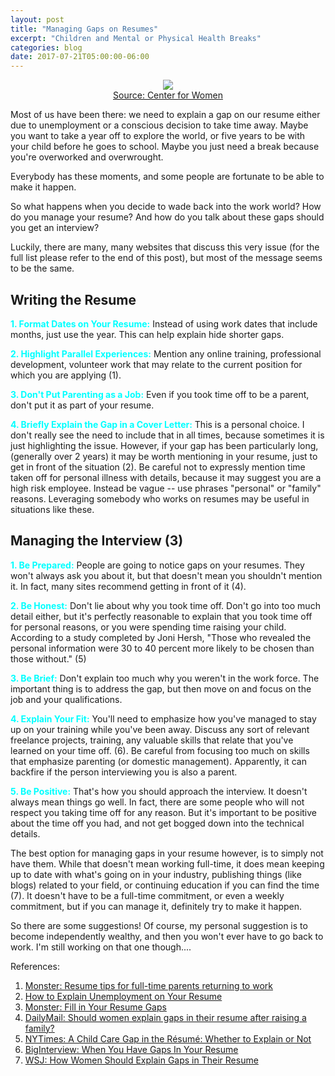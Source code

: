 ```yaml
---
layout: post
title: "Managing Gaps on Resumes"
excerpt: "Children and Mental or Physical Health Breaks"
categories: blog
date: 2017-07-21T05:00:00-06:00
---
```


<center><figure>
<img src="http://www.centerforwomenpgh.org/wp-content/uploads/resumewoman-photo.jpg">
<figcaption><a href="http://www.centerforwomenpgh.org/wp-content/uploads/resumewoman-photo.jpg">Source: Center for Women</a></figcaption> 
</figure></center>

Most of us have been there: we need to explain a gap on our resume either due to unemployment or a conscious decision to take time away.  Maybe you want to take a year off to explore the world, or five years to be with your child before he goes to school.  Maybe you just need a break because you're overworked and overwrought.

Everybody has these moments, and some people are fortunate to be able to make it happen.

So what happens when you decide to wade back into the work world?  How do you manage your resume?  And how do you talk about these gaps should you get an interview?


Luckily, there are many, many websites that discuss this very issue (for the full list please refer to the end of this post), but most of the message seems to be the same.

<h2>Writing the Resume</h2>

<b><font color="cyan">1. Format Dates on Your Resume:</font></b> Instead of using work dates that include months, just use the year.  This can help explain hide shorter gaps.

<b><font color="cyan">2. Highlight Parallel Experiences:</font></b> Mention any online training, professional development, volunteer work that may relate to the current position for which you are applying (1).<br>

<b><font color="cyan">3. Don't Put Parenting as a Job:</font></b>  Even if you took time off to be a parent, don't put it as part of your resume.

<b><font color="cyan">4. Briefly Explain the Gap in a Cover Letter:</font></b>  This is a personal choice.  I don't really see the need to include that in all times, because sometimes it is just highlighting the issue.  However, if your gap has been particularly long, (generally over 2 years) it may be worth mentioning in your resume, just to get in front of the situation (2).  Be careful not to expressly mention time taken off for personal illness with details, because it may suggest you are a high risk employee.  Instead be vague -- use phrases "personal" or "family" reasons.  Leveraging somebody who works on resumes may be useful in situations like these. 


<h2>Managing the Interview (3)</h2>

<b><font color="cyan">1. Be Prepared:</font></b> People are going to notice gaps on your resumes.  They won't always ask you about it, but that doesn't mean you shouldn't mention it.  In fact, many sites recommend getting in front of it (4).

<b><font color="cyan">2. Be Honest:</font></b> Don't lie about why you took time off.  Don't go into too much detail either, but it's perfectly reasonable to explain that you took time off for personal reasons, or you were spending time raising your child.  According to a study completed by Joni Hersh, "Those who revealed the personal information were 30 to 40 percent more likely to be chosen than those without." (5)

<b><font color="cyan">3. Be Brief:</font></b>  Don't explain too much why you weren't in the work force.  The important thing is to address the gap, but then move on and focus on the job and your qualifications.

<b><font color="cyan">4. Explain Your Fit:</font></b> You'll need to emphasize how you've managed to stay up on your training while you've been away.  Discuss any sort of relevant freelance projects, training, any valuable skills that relate that you've learned on your time off. (6).  Be careful from focusing too much on skills that emphasize parenting (or domestic management).  Apparently, it can backfire if the person interviewing you is also a parent.

<b><font color="cyan">5. Be Positive:</font></b> That's how you should approach the interview.  It doesn't always mean things go well.  In fact, there are some people who will not respect you taking time off for any reason.  But it's important to be positive about the time off you had, and not get bogged down into the technical details.

The best option for managing gaps in your resume however, is to simply not have them.  While that doesn't mean working full-time, it does mean keeping up to date with what's going on in your industry, publishing things (like blogs) related to your field, or continuing education if you can find the time (7).  It doesn't have to be a full-time commitment, or even a weekly commitment, but if you can manage it, definitely try to make it happen.

So there are some suggestions!  Of course, my personal suggestion is to become independently wealthy, and then you won't ever have to go back to work.  I'm still working on that one though....

References:
1. <a href="https://www.monster.com/career-advice/article/resume-tips-parents-returning-to-work">Monster: Resume tips for full-time parents returning to work</a><br>
2. <a href="https://susanireland.com/resume/how-to-write/work-experience/unemployment/">How to Explain Unemployment on Your Resume</a><br>
3. <a href="https://www.monster.com/career-advice/article/fill-3n-your-resume-gaps">Monster: Fill in Your Resume Gaps</a><br>
4. <a href="http://www.dailymail.co.uk/sciencetech/article-3601630/Should-women-explain-gaps-resume-raising-family-Controversial-study-says-honest-help-land-job.html">DailyMail: Should women explain gaps in their resume after raising a family?</a><br>
5. <a href="https://www.nytimes.com/2016/05/20/business/economy/a-child-care-gap-in-the-resume-whether-to-explain-or-not.html">NYTimes: A Child Care Gap in the Résumé: Whether to Explain or Not</a><br>
6. <a href="https://biginterview.com/blog/2011/08/gaps-in-your-resume.html">BigInterview: When You Have Gaps In Your Resume</a><br>
7. <a href="https://blogs.wsj.com/experts/2015/10/02/how-women-should-explain-gaps-in-their-resumes/">WSJ: How Women Should Explain Gaps in Their Resume</a>
